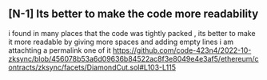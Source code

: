 ## [N-1] Its better to make the code more readability 

i found in many places that  the code was tightly packed , its better to make it more readable by giving more spaces and adding empty lines
i am attachting a permalink one of it
https://github.com/code-423n4/2022-10-zksync/blob/456078b53a6d09636b84522ac8f3e8049e4e3af5/ethereum/contracts/zksync/facets/DiamondCut.sol#L103-L115